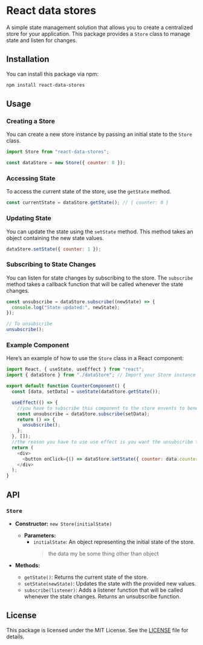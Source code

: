 # React data stores

A simple state management solution that allows you to create a centralized store for your application. This package provides a `Store` class to manage state and listen for changes.

## Installation

You can install this package via npm:

```bash
npm install react-data-stores
```

## Usage

### Creating a Store

You can create a new store instance by passing an initial state to the `Store` class.

```javascript
import Store from "react-data-stores";

const dataStore = new Store({ counter: 0 });
```

### Accessing State

To access the current state of the store, use the `getState` method.

```javascript
const currentState = dataStore.getState(); // { counter: 0 }
```

### Updating State

You can update the state using the `setState` method. This method takes an object containing the new state values.

```javascript
dataStore.setState({ counter: 1 });
```

### Subscribing to State Changes

You can listen for state changes by subscribing to the store. The `subscribe` method takes a callback function that will be called whenever the state changes.

```javascript
const unsubscribe = dataStore.subscribe((newState) => {
  console.log("State updated:", newState);
});

// To unsubscribe
unsubscribe();
```

### Example Component

Here’s an example of how to use the `Store` class in a React component:

```javascript
import React, { useState, useEffect } from "react";
import { dataStore } from "./dataStore"; // Import your Store instance

export default function CounterComponent() {
  const [data, setData] = useState(dataStore.getState());

  useEffect(() => {
    //you have to subscribe this component to the store envents to benefit from the ui updates if the data on the store change
    const unsubscribe = dataStore.subscribe(setData);
    return () => {
      unsubscribe();
    };
  }, []);
  //the reason you have to use use effect is you want the unsubscribe to happen after the unmount of the component (for performence and avoiding errors)
  return (
    <div>
      <button onClick={() => dataStore.setState({ counter: data.counter + 1 })}>Increase {data.counter}</button>
    </div>
  );
}
```

## API

### `Store`

- **Constructor:** `new Store(initialState)`

  - **Parameters:**
    - `initialState`: An object representing the initial state of the store.
      > the data my be some thing other than object

- **Methods:**
  - `getState()`: Returns the current state of the store.
  - `setState(newState)`: Updates the state with the provided new values.
  - `subscribe(listener)`: Adds a listener function that will be called whenever the state changes. Returns an unsubscribe function.

## License

This package is licensed under the MIT License. See the [LICENSE](LICENSE) file for details.
